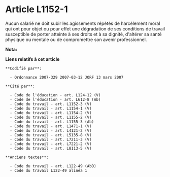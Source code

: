 # Article L1152-1

Aucun salarié ne doit subir les agissements répétés de harcèlement moral qui ont pour objet ou pour effet une dégradation de
ses conditions de travail susceptible de porter atteinte à ses droits et à sa dignité, d'altérer sa santé physique ou mentale
ou de compromettre son avenir professionnel.

**Nota:**



**Liens relatifs à cet article**

	**Codifié par**:

	  - Ordonnance 2007-329 2007-03-12 JORF 13 mars 2007

	**Cité par**:

	  - Code de l'éducation - art. L124-12 (V)
	  - Code de l'éducation - art. L612-8 (Ab)
	  - Code du travail - art. L1152-3 (V)
	  - Code du travail - art. L1154-1 (V)
	  - Code du travail - art. L1154-2 (V)
	  - Code du travail - art. L1155-2 (V)
	  - Code du travail - art. L1155-3 (Ab)
	  - Code du travail - art. L1471-1 (V)
	  - Code du travail - art. L4121-2 (V)
	  - Code du travail - art. L5135-8 (V)
	  - Code du travail - art. L7211-3 (V)
	  - Code du travail - art. L7221-2 (V)
	  - Code du travail - art. L8113-5 (V)

	**Anciens textes**:

	  - Code du travail - art. L122-49 (AbD)
	  - Code du travail L122-49 alinéa 1
